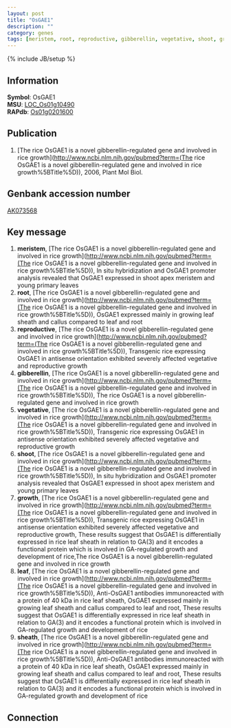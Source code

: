 ```yaml
---
layout: post
title: "OsGAE1"
description: ""
category: genes
tags: [meristem, root, reproductive, gibberellin, vegetative, shoot, growth, leaf, sheath]
---
```

{% include JB/setup %}

## Information
__Symbol__: OsGAE1  
__MSU__: [LOC_Os01g10490](http://rice.plantbiology.msu.edu/cgi-bin/ORF_infopage.cgi?orf=LOC_Os01g10490)  
__RAPdb__: [Os01g0201600](http://rapdb.dna.affrc.go.jp/viewer/gbrowse_details/irgsp1?name=Os01g0201600)  

## Publication
1. [The rice OsGAE1 is a novel gibberellin-regulated gene and involved in rice growth](http://www.ncbi.nlm.nih.gov/pubmed?term=(The rice OsGAE1 is a novel gibberellin-regulated gene and involved in rice growth%5BTitle%5D)), 2006, Plant Mol Biol.

## Genbank accession number
[AK073568](http://www.ncbi.nlm.nih.gov/nuccore/AK073568)

## Key message
1. __meristem__, [The rice OsGAE1 is a novel gibberellin-regulated gene and involved in rice growth](http://www.ncbi.nlm.nih.gov/pubmed?term=(The rice OsGAE1 is a novel gibberellin-regulated gene and involved in rice growth%5BTitle%5D)),  In situ hybridization and OsGAE1 promoter analysis revealed that OsGAE1 expressed in shoot apex meristem and young primary leaves
2. __root__, [The rice OsGAE1 is a novel gibberellin-regulated gene and involved in rice growth](http://www.ncbi.nlm.nih.gov/pubmed?term=(The rice OsGAE1 is a novel gibberellin-regulated gene and involved in rice growth%5BTitle%5D)),  OsGAE1 expressed mainly in growing leaf sheath and callus compared to leaf and root
3. __reproductive__, [The rice OsGAE1 is a novel gibberellin-regulated gene and involved in rice growth](http://www.ncbi.nlm.nih.gov/pubmed?term=(The rice OsGAE1 is a novel gibberellin-regulated gene and involved in rice growth%5BTitle%5D)),  Transgenic rice expressing OsGAE1 in antisense orientation exhibited severely affected vegetative and reproductive growth
4. __gibberellin__, [The rice OsGAE1 is a novel gibberellin-regulated gene and involved in rice growth](http://www.ncbi.nlm.nih.gov/pubmed?term=(The rice OsGAE1 is a novel gibberellin-regulated gene and involved in rice growth%5BTitle%5D)), The rice OsGAE1 is a novel gibberellin-regulated gene and involved in rice growth
5. __vegetative__, [The rice OsGAE1 is a novel gibberellin-regulated gene and involved in rice growth](http://www.ncbi.nlm.nih.gov/pubmed?term=(The rice OsGAE1 is a novel gibberellin-regulated gene and involved in rice growth%5BTitle%5D)),  Transgenic rice expressing OsGAE1 in antisense orientation exhibited severely affected vegetative and reproductive growth
6. __shoot__, [The rice OsGAE1 is a novel gibberellin-regulated gene and involved in rice growth](http://www.ncbi.nlm.nih.gov/pubmed?term=(The rice OsGAE1 is a novel gibberellin-regulated gene and involved in rice growth%5BTitle%5D)),  In situ hybridization and OsGAE1 promoter analysis revealed that OsGAE1 expressed in shoot apex meristem and young primary leaves
7. __growth__, [The rice OsGAE1 is a novel gibberellin-regulated gene and involved in rice growth](http://www.ncbi.nlm.nih.gov/pubmed?term=(The rice OsGAE1 is a novel gibberellin-regulated gene and involved in rice growth%5BTitle%5D)),  Transgenic rice expressing OsGAE1 in antisense orientation exhibited severely affected vegetative and reproductive growth, These results suggest that OsGAE1 is differentially expressed in rice leaf sheath in relation to GA(3) and it encodes a functional protein which is involved in GA-regulated growth and development of rice,The rice OsGAE1 is a novel gibberellin-regulated gene and involved in rice growth
8. __leaf__, [The rice OsGAE1 is a novel gibberellin-regulated gene and involved in rice growth](http://www.ncbi.nlm.nih.gov/pubmed?term=(The rice OsGAE1 is a novel gibberellin-regulated gene and involved in rice growth%5BTitle%5D)),  Anti-OsGAE1 antibodies immunoreacted with a protein of 40 kDa in rice leaf sheath, OsGAE1 expressed mainly in growing leaf sheath and callus compared to leaf and root, These results suggest that OsGAE1 is differentially expressed in rice leaf sheath in relation to GA(3) and it encodes a functional protein which is involved in GA-regulated growth and development of rice
9. __sheath__, [The rice OsGAE1 is a novel gibberellin-regulated gene and involved in rice growth](http://www.ncbi.nlm.nih.gov/pubmed?term=(The rice OsGAE1 is a novel gibberellin-regulated gene and involved in rice growth%5BTitle%5D)),  Anti-OsGAE1 antibodies immunoreacted with a protein of 40 kDa in rice leaf sheath, OsGAE1 expressed mainly in growing leaf sheath and callus compared to leaf and root, These results suggest that OsGAE1 is differentially expressed in rice leaf sheath in relation to GA(3) and it encodes a functional protein which is involved in GA-regulated growth and development of rice

## Connection


